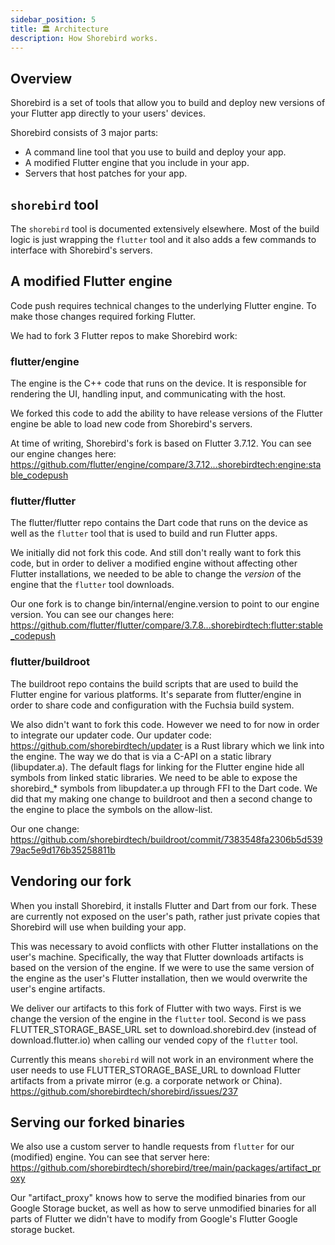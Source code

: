 ```yaml
---
sidebar_position: 5
title: 🏛️ Architecture
description: How Shorebird works.
---
```


## Overview

Shorebird is a set of tools that allow you to build and deploy new versions of
your Flutter app directly to your users' devices.

Shorebird consists of 3 major parts:

- A command line tool that you use to build and deploy your app.
- A modified Flutter engine that you include in your app.
- Servers that host patches for your app.

## `shorebird` tool

The `shorebird` tool is documented extensively elsewhere. Most of the build
logic is just wrapping the `flutter` tool and it also adds a few commands to
interface with Shorebird's servers.

## A modified Flutter engine

Code push requires technical changes to the underlying Flutter engine. To make
those changes required forking Flutter.

We had to fork 3 Flutter repos to make Shorebird work:

### flutter/engine

The engine is the C++ code that runs on the device. It is responsible for
rendering the UI, handling input, and communicating with the host.

We forked this code to add the ability to have release versions of the Flutter
engine be able to load new code from Shorebird's servers.

At time of writing, Shorebird's fork is based on Flutter 3.7.12. You can see
our engine changes here:
https://github.com/flutter/engine/compare/3.7.12...shorebirdtech:engine:stable_codepush

### flutter/flutter

The flutter/flutter repo contains the Dart code that runs on the device as well
as the `flutter` tool that is used to build and run Flutter apps.

We initially did not fork this code. And still don't really want to fork
this code, but in order to deliver a modified engine without affecting other
Flutter installations, we needed to be able to change the _version_ of the
engine that the `flutter` tool downloads.

Our one fork is to change bin/internal/engine.version to point to our
engine version. You can see our changes here:
https://github.com/flutter/flutter/compare/3.7.8...shorebirdtech:flutter:stable_codepush

### flutter/buildroot

The buildroot repo contains the build scripts that are used to build the
Flutter engine for various platforms. It's separate from flutter/engine in
order to share code and configuration with the Fuchsia build system.

We also didn't want to fork this code. However we need to for now in order
to integrate our updater code. Our updater code:
https://github.com/shorebirdtech/updater
is a Rust library which we link into the engine. The way we do that is via
a C-API on a static library (libupdater.a). The default flags for linking
for the Flutter engine hide all symbols from linked static libraries. We
need to be able to expose the shorebird\_\* symbols from libupdater.a up through
FFI to the Dart code. We did that my making one change to buildroot and then
a second change to the engine to place the symbols on the allow-list.

Our one change:
https://github.com/shorebirdtech/buildroot/commit/7383548fa2306b5d53979ac5e9d176b35258811b

## Vendoring our fork

When you install Shorebird, it installs Flutter and Dart from our fork. These
are currently not exposed on the user's path, rather just private copies
that Shorebird will use when building your app.

This was necessary to avoid conflicts with other Flutter installations on the
user's machine. Specifically, the way that Flutter downloads artifacts is
based on the version of the engine. If we were to use the same version of the
engine as the user's Flutter installation, then we would overwrite the user's
engine artifacts.

We deliver our artifacts to this fork of Flutter with two ways. First is we
change the version of the engine in the `flutter` tool. Second is we pass
FLUTTER_STORAGE_BASE_URL set to download.shorebird.dev (instead of
download.flutter.io) when calling our vended copy of the `flutter` tool.

Currently this means `shorebird` will not work in an environment where the
user needs to use FLUTTER_STORAGE_BASE_URL to download Flutter artifacts
from a private mirror (e.g. a corporate network or China).
https://github.com/shorebirdtech/shorebird/issues/237

## Serving our forked binaries

We also use a custom server to handle requests from `flutter` for our
(modified) engine. You can see that server here:
https://github.com/shorebirdtech/shorebird/tree/main/packages/artifact_proxy

Our "artifact_proxy" knows how to serve the modified binaries from our
Google Storage bucket, as well as how to serve unmodified binaries for all
parts of Flutter we didn't have to modify from
Google's Flutter Google storage bucket.
